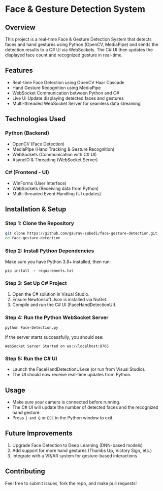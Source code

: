 # Face & Gesture Detection System

## Overview
This project is a real-time Face & Gesture Detection System that detects faces and hand gestures using Python (OpenCV, MediaPipe) and sends the detection results to a C# UI via WebSockets. The C# UI then updates the displayed face count and recognized gesture in real-time.

## Features
- Real-time Face Detection using OpenCV Haar Cascade  
- Hand Gesture Recognition using MediaPipe  
- WebSocket Communication between Python and C#  
- Live UI Update displaying detected faces and gestures  
- Multi-threaded WebSocket Server for seamless data streaming  

## Technologies Used
### Python (Backend)
- OpenCV (Face Detection)
- MediaPipe (Hand Tracking & Gesture Recognition)
- WebSockets (Communication with C# UI)
- AsyncIO & Threading (WebSocket Server)

### C# (Frontend - UI)
- WinForms (User Interface)
- WebSockets (Receiving data from Python)
- Multi-threaded Event Handling (UI updates)

## Installation & Setup
### Step 1: Clone the Repository
```bash
git clone https://github.com/gaurav-subedi/face-gesture-detection.git
cd face-gesture-detection
```

### Step 2: Install Python Dependencies
Make sure you have Python 3.8+ installed, then run:
```bash
pip install -r requirements.txt
```

### Step 3: Set Up C# Project
1. Open the C# solution in Visual Studio.
2. Ensure Newtonsoft.Json is installed via NuGet.
3. Compile and run the C# UI (FaceHandDetectionUI).

### Step 4: Run the Python WebSocket Server
```bash
python Face-Detection.py
```
If the server starts successfully, you should see:
```
WebSocket Server Started on ws://localhost:8765
```

### Step 5: Run the C# UI
- Launch the FaceHandDetectionUI.exe (or run from Visual Studio).
- The UI should now receive real-time updates from Python.

## Usage
- Make sure your camera is connected before running.
- The C# UI will update the number of detected faces and the recognized hand gesture.
- Press `1 and Q` or `ESC` in the Python window to exit.

## Future Improvements
1. Upgrade Face Detection to Deep Learning (DNN-based models)  
2. Add support for more hand gestures (Thumbs Up, Victory Sign, etc.)  
3. Integrate with a VR/AR system for gesture-based interactions  

## Contributing
Feel free to submit issues, fork the repo, and make pull requests!


